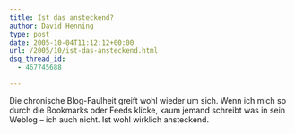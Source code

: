 ```yaml
---
title: Ist das ansteckend?
author: David Henning
type: post
date: 2005-10-04T11:12:12+00:00
url: /2005/10/ist-das-ansteckend.html
dsq_thread_id:
  - 467745688

---
```

Die chronische Blog-Faulheit greift wohl wieder um sich. Wenn ich mich so durch die Bookmarks oder Feeds klicke, kaum jemand schreibt was in sein Weblog &#8211; ich auch nicht. Ist wohl wirklich ansteckend.